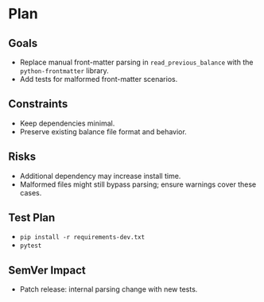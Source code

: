 # Plan

## Goals
- Replace manual front-matter parsing in `read_previous_balance` with the `python-frontmatter` library.
- Add tests for malformed front-matter scenarios.

## Constraints
- Keep dependencies minimal.
- Preserve existing balance file format and behavior.

## Risks
- Additional dependency may increase install time.
- Malformed files might still bypass parsing; ensure warnings cover these cases.

## Test Plan
- `pip install -r requirements-dev.txt`
- `pytest`

## SemVer Impact
- Patch release: internal parsing change with new tests.
